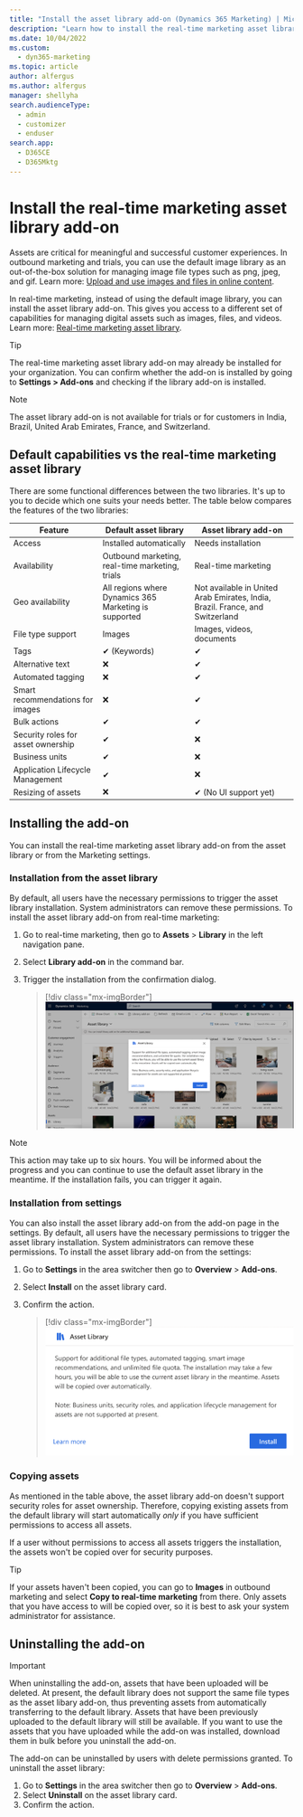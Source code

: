 ```yaml
---
title: "Install the asset library add-on (Dynamics 365 Marketing) | Microsoft Docs"
description: "Learn how to install the real-time marketing asset library add-on in the Dynamics 365 Marketing settings."
ms.date: 10/04/2022
ms.custom: 
  - dyn365-marketing
ms.topic: article
author: alfergus
ms.author: alfergus
manager: shellyha
search.audienceType: 
  - admin
  - customizer
  - enduser
search.app: 
  - D365CE
  - D365Mktg
---
```


# Install the real-time marketing asset library add-on

Assets are critical for meaningful and successful customer experiences. In outbound marketing and trials, you can use the default image library as an out-of-the-box solution for managing image file types such as png, jpeg, and gif. Learn more: [Upload and use images and files in online content](upload-images-files.md).

In real-time marketing, instead of using the default image library, you can install the asset library add-on. This gives you access to a different set of capabilities for managing digital assets such as images, files, and videos. Learn more: [Real-time marketing asset library](real-time-marketing-asset-library.md).

> [!TIP] 
> The real-time marketing asset library add-on may already be installed for your organization. You can confirm whether the add-on is installed by going to **Settings > Add-ons** and checking if the library add-on is installed. 

> [!NOTE]
> The asset library add-on is not available for trials or for customers in India, Brazil, United Arab Emirates, France, and Switzerland.

## Default capabilities vs the real-time marketing asset library

There are some functional differences between the two libraries. It's up to you to decide which one suits your needs better. The table below compares the features of the two libraries:

| **Feature​** | **Default asset library​** | **Asset library add-on​** |
| --- | --- | --- |
| Access​ | Installed automatically​ | Needs installation​ |
| Availability​ | Outbound marketing, real-time marketing, trials​ | Real-time marketing​ |
| Geo availability​ | All regions where Dynamics 365 Marketing is supported​ | Not available in United Arab Emirates, India, Brazil. France, and Switzerland ​ |
| File type support​ | Images​ | Images, videos, documents​ |
| Tags​ | ✔ (Keywords)​ | ✔​ |
| Alternative text​ | ❌​ | ✔​ |
| Automated tagging​ | ❌​ | ✔​ |
| Smart recommendations for images​ | ❌​ | ✔​​ |
| Bulk actions​ | ✔​ | ✔​ |
| Security roles for asset ownership​ | ✔​ | ❌​ |
| Business units​ | ✔​ | ❌​ |
| Application Lifecycle Management​ | ✔​ | ❌​ |
| Resizing of assets​ | ❌​ | ✔ (No UI support yet) |

## Installing the add-on

You can install the real-time marketing asset library add-on from the asset library or from the Marketing settings.

### Installation from the asset library

By default, all users have the necessary permissions to trigger the asset library installation. System administrators can remove these permissions. To install the asset library add-on from real-time marketing:

1. Go to real-time marketing, then go to **Assets** > **Library** in the left navigation pane.
1. Select **Library add-on** in the command bar.
1. Trigger the installation from the confirmation dialog.

    > [!div class="mx-imgBorder"]
    > ![Asset add-on install from asset library.](media/real-time-marketing-asset-add-on-install.png "Asset add-on install from asset library")

> [!NOTE]
> This action may take up to six hours. You will be informed about the progress and you can continue to use the default asset library in the meantime. If the installation fails, you can trigger it again.

### Installation from settings

You can also install the asset library add-on from the add-on page in the settings. By default, all users have the necessary permissions to trigger the asset library installation. System administrators can remove these permissions. To install the asset library add-on from the settings:

1. Go to **Settings** in the area switcher then go to **Overview** > **Add-ons**.
1. Select **Install** on the asset library card.
1. Confirm the action.

    > [!div class="mx-imgBorder"]
    > ![Asset add-on install from settings.](media/real-time-marketing-asset-add-on-settings.png "Asset add-on install from settings")

### Copying assets

As mentioned in the table above, the asset library add-on doesn't support security roles for asset ownership. Therefore, copying existing assets from the default library will start automatically *only* if you have sufficient permissions to access all assets.

If a user without permissions to access all assets triggers the installation, the assets won't be copied over for security purposes.

> [!TIP]
> If your assets haven't been copied, you can go to **Images** in outbound marketing and select **Copy to real-time marketing** from there. Only assets that you have access to will be copied over, so it is best to ask your system administrator for assistance.

## Uninstalling the add-on

> [!IMPORTANT]
> When uninstalling the add-on, assets that have been uploaded will be deleted. At present, the default library does not support the same file types as the asset libary add-on, thus preventing assets from automatically transferring to the default library. Assets that have been previously uploaded to the default library will still be available. If you want to use the assets that you have uploaded while the add-on was installed, download them in bulk before you uninstall the add-on.

The add-on can be uninstalled by users with delete permissions granted. To uninstall the asset library:

1. Go to **Settings** in the area switcher then go to **Overview** > **Add-ons**.
1. Select **Uninstall** on the asset library card.
1. Confirm the action.
